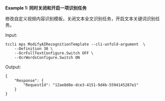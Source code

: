 **Example 1: 同时关闭和开启一项识别任务**

修改自定义视频内容识别模板，关闭文本全文识别任务，开启文本关键词识别任务。

Input: 

```
tccli mps ModifyAIRecognitionTemplate --cli-unfold-argument  \
    --Definition 30 \
    --OcrFullTextConfigure.Switch OFF \
    --OcrWordsConfigure.Switch ON
```

Output: 
```
{
    "Response": {
        "RequestId": "12ae8d8e-dce3-4151-9d4b-5594145287e1"
    }
}
```

